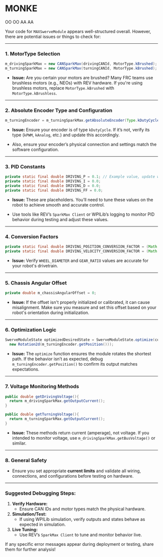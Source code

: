 # MONKE
OO OO AA AA


Your code for `MAXSwerveModule` appears well-structured overall. However, there are potential issues or things to check for:

---

### **1. MotorType Selection**
```java
m_drivingSparkMax = new CANSparkMax(drivingCANId, MotorType.kBrushed);
m_turningSparkMax = new CANSparkMax(turningCANId, MotorType.kBrushed);
```
- **Issue:** Are you certain your motors are brushed? Many FRC teams use brushless motors (e.g., NEOs) with REV hardware. If you're using brushless motors, replace `MotorType.kBrushed` with `MotorType.kBrushless`.

---

### **2. Absolute Encoder Type and Configuration**
```java
m_turningEncoder = m_turningSparkMax.getAbsoluteEncoder(Type.kDutyCycle);
```
- **Issue:** Ensure your encoder is of type `kDutyCycle`. If it’s not, verify its type (`kPWM`, `kAnalog`, etc.) and update this accordingly.

- Also, ensure your encoder’s physical connection and settings match the software configuration.

---

### **3. PID Constants**
```java
private static final double DRIVING_P = 0.1; // Example value, update with actual PID constant
private static final double DRIVING_I = 0.0; 
private static final double DRIVING_D = 0.0; 
private static final double DRIVING_FF = 0.0; 
```
- **Issue:** These are placeholders. You’ll need to tune these values on the robot to achieve smooth and accurate control.

- Use tools like REV’s `SparkMax Client` or WPILib’s logging to monitor PID behavior during testing and adjust these values.

---

### **4. Conversion Factors**
```java
private static final double DRIVING_POSITION_CONVERSION_FACTOR = (Math.PI * WHEEL_DIAMETER) / GEAR_RATIO;
private static final double DRIVING_VELOCITY_CONVERSION_FACTOR = (Math.PI * WHEEL_DIAMETER) / (60 * GEAR_RATIO);
```
- **Issue:** Verify `WHEEL_DIAMETER` and `GEAR_RATIO` values are accurate for your robot's drivetrain.

---

### **5. Chassis Angular Offset**
```java
private double m_chassisAngularOffset = 0;
```
- **Issue:** If the offset isn't properly initialized or calibrated, it can cause misalignment. Make sure you measure and set this offset based on your robot's orientation during initialization.

---

### **6. Optimization Logic**
```java
SwerveModuleState optimizedDesiredState = SwerveModuleState.optimize(correctedDesiredState,
  new Rotation2d(m_turningEncoder.getPosition()));
```
- **Issue:** The `optimize` function ensures the module rotates the shortest path. If the behavior isn’t as expected, debug `m_turningEncoder.getPosition()` to confirm its output matches expectations.

---

### **7. Voltage Monitoring Methods**
```java
public double getDrivingVoltage(){
  return m_drivingSparkMax.getOutputCurrent();
}

public double getTurningVoltage(){
  return m_turningSparkMax.getOutputCurrent();
}
```
- **Issue:** These methods return current (amperage), not voltage. If you intended to monitor voltage, use `m_drivingSparkMax.getBusVoltage()` or similar.

---

### **8. General Safety**
- Ensure you set appropriate **current limits** and validate all wiring, connections, and configurations before testing on hardware.

---

### Suggested Debugging Steps:
1. **Verify Hardware:**
   - Ensure CAN IDs and motor types match the physical hardware.
2. **Simulation/Test:**
   - If using WPILib simulation, verify outputs and states behave as expected in simulation.
3. **Live Tuning:**
   - Use REV’s `SparkMax Client` to tune and monitor behavior live.

If any specific error messages appear during deployment or testing, share them for further analysis!
